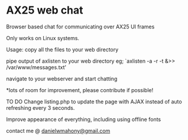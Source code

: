 # AX25 web chat

Browser based chat for communicating over AX25 UI frames

Only works on Linux systems.

Usage:
copy all the files to your web directory

pipe output of axlisten to your web directory
eg;
    `axlisten -a -r -t &>> /var/www/messages.txt'

navigate to your webserver and start chatting


*lots of room for improvement, please contribute if possible!

TO DO
Change listing.php to update the page with AJAX instead of auto refreshing every 3 seconds.

Improve appearance of everything, including using offline fonts

contact me @ danielwmahony@gmail.com
